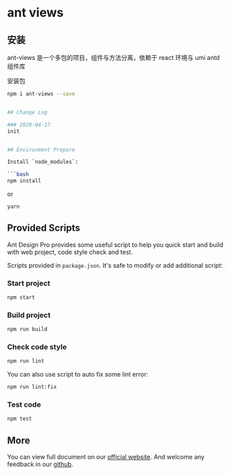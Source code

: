 # ant views

## 安装

ant-views 是一个多包的项目，组件与方法分离，依赖于 react 环境与 umi antd 组件库

安装包

````sh
npm i ant-views --save


## Change Log

### 2020-04-17
init


## Environment Prepare

Install `node_modules`:

```bash
npm install
````

or

```bash
yarn
```

## Provided Scripts

Ant Design Pro provides some useful script to help you quick start and build with web project, code style check and test.

Scripts provided in `package.json`. It's safe to modify or add additional script:

### Start project

```bash
npm start
```

### Build project

```bash
npm run build
```

### Check code style

```bash
npm run lint
```

You can also use script to auto fix some lint error:

```bash
npm run lint:fix
```

### Test code

```bash
npm test
```

## More

You can view full document on our [official website](https://pro.ant.design). And welcome any feedback in our [github](https://github.com/ant-design/ant-design-pro).
